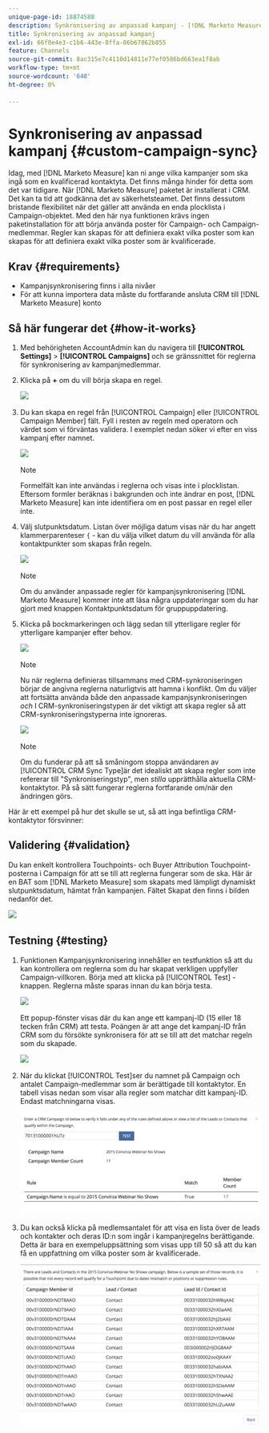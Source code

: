 ```yaml
---
unique-page-id: 18874588
description: Synkronisering av anpassad kampanj - [!DNL Marketo Measure] - Produktdokumentation
title: Synkronisering av anpassad kampanj
exl-id: 66f0e4e3-c1b6-443e-8ffa-06b67862b855
feature: Channels
source-git-commit: 8ac315e7c4110d14811e77ef0586bd663ea1f8ab
workflow-type: tm+mt
source-wordcount: '648'
ht-degree: 0%

---
```


# Synkronisering av anpassad kampanj {#custom-campaign-sync}

Idag, med [!DNL Marketo Measure] kan ni ange vilka kampanjer som ska ingå som en kvalificerad kontaktyta. Det finns många hinder för detta som det var tidigare. När [!DNL Marketo Measure] paketet är installerat i CRM. Det kan ta tid att godkänna det av säkerhetsteamet. Det finns dessutom bristande flexibilitet när det gäller att använda en enda plocklista i Campaign-objektet. Med den här nya funktionen krävs ingen paketinstallation för att börja använda poster för Campaign- och Campaign-medlemmar. Regler kan skapas för att definiera exakt vilka poster som kan skapas för att definiera exakt vilka poster som är kvalificerade.

## Krav {#requirements}

* Kampanjsynkronisering finns i alla nivåer
* För att kunna importera data måste du fortfarande ansluta CRM till [!DNL Marketo Measure] konto

## Så här fungerar det {#how-it-works}

1. Med behörigheten AccountAdmin kan du navigera till **[!UICONTROL Settings]** > **[!UICONTROL Campaigns]** och se gränssnittet för reglerna för synkronisering av kampanjmedlemmar.
1. Klicka på **+** om du vill börja skapa en regel.

   ![](assets/1-1.png)

1. Du kan skapa en regel från [!UICONTROL Campaign] eller [!UICONTROL Campaign Member] fält. Fyll i resten av regeln med operatorn och värdet som vi förväntas validera. I exemplet nedan söker vi efter en viss kampanj efter namnet.

   ![](assets/2-1.png)

   >[!NOTE]
   >
   >Formelfält kan inte användas i reglerna och visas inte i plocklistan. Eftersom formler beräknas i bakgrunden och inte ändrar en post, [!DNL Marketo Measure] kan inte identifiera om en post passar en regel eller inte.

1. Välj slutpunktsdatum. Listan över möjliga datum visas när du har angett klammerparenteser `{` - kan du välja vilket datum du vill använda för alla kontaktpunkter som skapas från regeln.

   ![](assets/3-1.png)

   >[!NOTE]
   >
   >Om du använder anpassade regler för kampanjsynkronisering [!DNL Marketo Measure] kommer inte att läsa några uppdateringar som du har gjort med knappen Kontaktpunktsdatum för gruppuppdatering.

1. Klicka på bockmarkeringen och lägg sedan till ytterligare regler för ytterligare kampanjer efter behov.

   ![](assets/4-1.png)

   >[!NOTE]
   >
   >Nu när reglerna definieras tillsammans med CRM-synkroniseringen börjar de angivna reglerna naturligtvis att hamna i konflikt. Om du väljer att fortsätta använda både den anpassade kampanjsynkroniseringen _och_ I CRM-synkroniseringstypen är det viktigt att skapa regler så att CRM-synkroniseringstyperna inte ignoreras.

   ![](assets/5-1.png)

   >[!NOTE]
   >
   >Om du funderar på att så småningom stoppa användaren av [!UICONTROL CRM Sync Type]är det idealiskt att skapa regler som inte refererar till &quot;Synkroniseringstyp&quot;, men _stilla_ upprätthålla aktuella CRM-kontaktytor. På så sätt fungerar reglerna fortfarande om/när den ändringen görs.

Här är ett exempel på hur det skulle se ut, så att inga befintliga CRM-kontaktytor försvinner:

## Validering {#validation}

Du kan enkelt kontrollera Touchpoints- och Buyer Attribution Touchpoint-posterna i Campaign för att se till att reglerna fungerar som de ska. Här är en BAT som [!DNL Marketo Measure] som skapats med lämpligt dynamiskt slutpunktsdatum, hämtat från kampanjen. Fältet Skapat den finns i bilden nedanför det.

![](assets/6-1.png)

## Testning {#testing}

1. Funktionen Kampanjsynkronisering innehåller en testfunktion så att du kan kontrollera om reglerna som du har skapat verkligen uppfyller Campaign-villkoren. Börja med att klicka på [!UICONTROL Test] -knappen. Reglerna måste sparas innan du kan börja testa.

   ![](assets/7-1.png)

   Ett popup-fönster visas där du kan ange ett kampanj-ID (15 eller 18 tecken från CRM) att testa. Poängen är att ange det kampanj-ID från CRM som du försökte synkronisera för att se till att det matchar regeln som du skapade.

   ![](assets/8-1.png)

1. När du klickat [!UICONTROL Test]ser du namnet på Campaign och antalet Campaign-medlemmar som är berättigade till kontaktytor. En tabell visas nedan som visar alla regler som matchar ditt kampanj-ID. Endast matchningarna visas.

   ![](assets/9.png)

1. Du kan också klicka på medlemsantalet för att visa en lista över de leads och kontakter och deras ID:n som ingår i kampanjregelns berättigande. Detta är bara en exempeluppsättning som visas upp till 50 så att du kan få en uppfattning om vilka poster som är kvalificerade.

   ![](assets/10.png)
